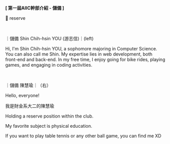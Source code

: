 **[ 第一屆AIIC幹部介紹 - 儲備 ]**

🎒 reserve

&nbsp;

｜儲備 Shin Chih-hsin YOU (游志信)｜(left)

Hi, I'm Shin Chih-hsin YOU, a sophomore majoring in Computer Science. You can also call me Shin. My expertise lies in web development, both front-end and back-end. In my free time, I enjoy going for bike rides, playing games, and engaging in coding activities.

&nbsp;

｜儲備 陳慧瑜｜（右）

Hello, everyone!

我是財金系大二的陳慧瑜

Holding a reserve position within the club.

My favorite subject is physical education.

If you want to play table tennis or any other ball game, you can find me XD
